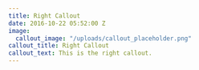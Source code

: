 ```yaml
---
title: Right Callout
date: 2016-10-22 05:52:00 Z
image:
  callout_image: "/uploads/callout_placeholder.png"
callout_title: Right Callout
callout_text: This is the right callout.
---
```


